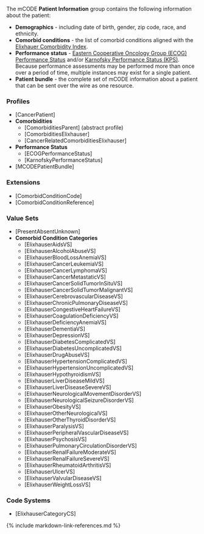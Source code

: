 The mCODE **Patient Information** group contains the following information about the patient:

* **Demographics** - including date of birth, gender, zip code, race, and ethnicity.
* **Comorbid conditions** - the list of comorbid conditions aligned with the [Elixhauer Comorbidity Index](http://mchpAppserv.cpe.umanitoba.ca/concept/Elixhauser%20Comorbidities%20-%20Coding%20Algorithms%20for%20ICD-9-CM%20and%20ICD-10.pdf).
* **Performance status** - [Eastern Cooperative Oncology Group (ECOG) Performance Status](https://ecogAcrin.org/resources/ecog-performanceStatus) and/or [Karnofsky Performance Status (KPS)](https://www.ncbi.nlm.nih.gov/pmc/articles/PMC3722041/). Because performance assessments may be performed more than once over a period of time, multiple instances may exist for a single patient.
* **Patient bundle** - the complete set of mCODE information about a patient that can be sent over the wire as one resource.

### Profiles

* [CancerPatient]
* **Comorbidities**
  * [ComorbiditiesParent] (abstract profile)
  * [ComorbiditiesElixhauser]
  * [CancerRelatedComorbiditiesElixhauser]
* **Performance Status**
  * [ECOGPerformanceStatus]
  * [KarnofskyPerformanceStatus]
* [MCODEPatientBundle]

### Extensions

* [ComorbidConditionCode]
* [ComorbidConditionReference]

### Value Sets
* [PresentAbsentUnknown]
* **Comorbid Condition Categories**
  * [ElixhauserAidsVS]
  * [ElixhauserAlcoholAbuseVS]
  * [ElixhauserBloodLossAnemiaVS]
  * [ElixhauserCancerLeukemiaVS]
  * [ElixhauserCancerLymphomaVS]
  * [ElixhauserCancerMetastaticVS]
  * [ElixhauserCancerSolidTumorInSituVS]
  * [ElixhauserCancerSolidTumorMalignantVS]
  * [ElixhauserCerebrovascularDiseaseVS]
  * [ElixhauserChronicPulmonaryDiseaseVS]
  * [ElixhauserCongestiveHeartFailureVS]
  * [ElixhauserCoagulationDeficiencyVS]
  * [ElixhauserDeficiencyAnemiaVS]
  * [ElixhauserDementiaVS]
  * [ElixhauserDepressionVS]
  * [ElixhauserDiabetesComplicatedVS]
  * [ElixhauserDiabetesUncomplicatedVS]
  * [ElixhauserDrugAbuseVS]
  * [ElixhauserHypertensionComplicatedVS]
  * [ElixhauserHypertensionUncomplicatedVS]
  * [ElixhauserHypothyroidismVS]
  * [ElixhauserLiverDiseaseMildVS]
  * [ElixhauserLiverDiseaseSevereVS]
  * [ElixhauserNeurologicalMovementDisorderVS]
  * [ElixhauserNeurologicalSeizureDisorderVS]
  * [ElixhauserObesityVS]
  * [ElixhauserOtherNeurologicalVS]
  * [ElixhauserOtherThyroidDisorderVS]
  * [ElixhauserParalysisVS]
  * [ElixhauserPeripheralVascularDiseaseVS]
  * [ElixhauserPsychosisVS]
  * [ElixhauserPulmonaryCirculationDisorderVS]
  * [ElixhauserRenalFailureModerateVS]
  * [ElixhauserRenalFailureSevereVS]
  * [ElixhauserRheumatoidArthritisVS]
  * [ElixhauserUlcerVS]
  * [ElixhauserValvularDiseaseVS]
  * [ElixhauserWeightLossVS]

### Code Systems

* [ElixhauserCategoryCS]

{% include markdown-link-references.md %}